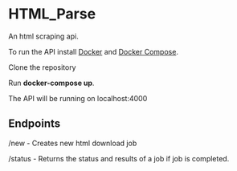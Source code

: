 # HTML_Parse

An html scraping api.

To run the API install [Docker](https://docs.docker.com/install/) and [Docker Compose](https://docs.docker.com/compose/install/).

Clone the repository

Run **docker-compose up**.

The API will be running on localhost:4000

## Endpoints

/new - Creates new html download job

/status - Returns the status and results of a job if job is completed.